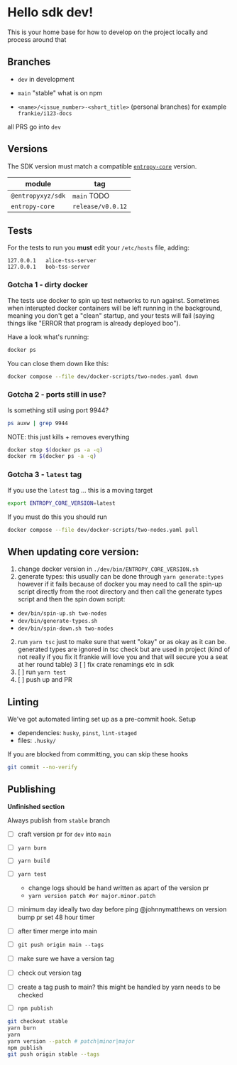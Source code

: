 # Hello sdk dev!

This is your home base for how to develop on the project locally and process around that

## Branches

- `dev`
  in development
- `main`
  "stable" what is on npm

- `<name>/<issue_number>-<short_title>` (personal branches)
  for example `frankie/i123-docs`

all PRS go into `dev`

## Versions

The SDK version must match a compatible [`entropy-core`](https://github.com/entropyxyz/entropy-core) version.

<!-- TODO: -->

| module            | tag               |
| ----------------- | ----------------- |
| `@entropyxyz/sdk` | `main` TODO       |
| `entropy-core`    | `release/v0.0.12` |


## Tests

For the tests to run you **must** edit your `/etc/hosts` file, adding:

```
127.0.0.1   alice-tss-server
127.0.0.1   bob-tss-server
```

### Gotcha 1 - dirty docker

The tests use docker to spin up test networks to run against. Sometimes when
interupted docker containers will be left running in the background, meaning you
don't get a "clean" startup, and your tests will fail (saying things like "ERROR
that program is already deployed boo").

Have a look what's running:

```bash
docker ps
```

You can close them down like this:

```bash
docker compose --file dev/docker-scripts/two-nodes.yaml down
```

### Gotcha 2 - ports still in use?

Is something still using port 9944?

```bash
ps auxw | grep 9944
```

NOTE: this just kills + removes everything

```bash
docker stop $(docker ps -a -q)
docker rm $(docker ps -a -q)
```

### Gotcha 3 - `latest` tag

If you use the `latest` tag ... this is a moving target

```bash
export ENTROPY_CORE_VERSION=latest
```

If you must do this you should run

```bash
docker compose --file dev/docker-scripts/two-nodes.yaml pull
```

## When updating core version:

1. change docker version in `./dev/bin/ENTROPY_CORE_VERSION.sh`
2. generate types: this usually can be done through `yarn generate:types`
   however if it fails because of docker you may need to call the spin-up script
   directly from the root directory and then call the generate types script and
   then the spin down script:

- `dev/bin/spin-up.sh two-nodes`
- `dev/bin/generate-types.sh`
- `dev/bin/spin-down.sh two-nodes`

2. run `yarn tsc` just to make sure that went "okay" or as okay as it can be.
   generated types are ignored in tsc check but are used in project (kind of not
   really if you fix it frankie will love you and that will secure you a seat at
   her round table)
   3 [ ] fix crate renamings etc in sdk
3. [ ] run `yarn test`
4. [ ] push up and PR

## Linting

We've got automated linting set up as a pre-commit hook.
Setup

- dependencies: `husky`, `pinst`, `lint-staged`
- files: `.husky/`

If you are blocked from committing, you can skip these hooks

```bash
git commit --no-verify
```

## Publishing

**Unfinished section**

Always publish from `stable` branch

- [ ] craft version pr for `dev` into `main`
- [ ] `yarn burn`
- [ ] `yarn build`
- [ ] `yarn test`

  - change logs should be hand written as apart of the version pr
  - `yarn version patch #or major.minor.patch`

  <!-- TO-DO: figure out with him an automated system -->

- [ ] minimum day ideally two day before ping @johnnymatthews on version bump pr set 48 hour timer
- [ ] after timer merge into main
- [ ] `git push origin main --tags`
- [ ] make sure we have a version tag
- [ ] check out version tag
- [ ] create a tag push to main? this might be handled by yarn needs to be checked
- [ ] `npm publish`

```bash
git checkout stable
yarn burn
yarn
yarn version --patch # patch|minor|major
npm publish
git push origin stable --tags
```
